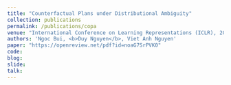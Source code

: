 ```yaml
---
title: "Counterfactual Plans under Distributional Ambiguity"
collection: publications
permalink: /publications/copa
venue: "International Conference on Learning Representations (ICLR), 2023"
authors: 'Ngoc Bui, <b>Duy Nguyen</b>, Viet Anh Nguyen'
paper: "https://openreview.net/pdf?id=noaG7SrPVK0"
code:
blog:
slide:
talk:
---
```

